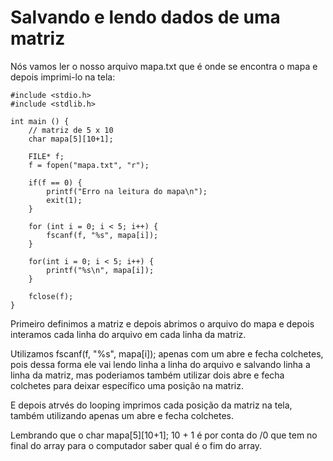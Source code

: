 # Salvando e lendo dados de uma matriz

Nós vamos ler o nosso arquivo mapa.txt que é onde se encontra o mapa e depois imprimi-lo na tela:

    #include <stdio.h>
    #include <stdlib.h>

    int main () {
        // matriz de 5 x 10
        char mapa[5][10+1];

        FILE* f;
        f = fopen("mapa.txt", "r");

        if(f == 0) {
            printf("Erro na leitura do mapa\n");
            exit(1);
        }

        for (int i = 0; i < 5; i++) {
            fscanf(f, "%s", mapa[i]);
        }

        for(int i = 0; i < 5; i++) {
            printf("%s\n", mapa[i]);
        }

        fclose(f);
    }

Primeiro definimos a matriz e depois abrimos o arquivo do mapa e depois interamos cada linha do arquivo em cada linha da matriz.

Utilizamos fscanf(f, "%s", mapa[i]); apenas com um abre e fecha colchetes, pois dessa forma ele vai lendo linha a linha do arquivo e salvando linha a linha da matriz, mas poderiamos também utilizar dois abre e fecha colchetes para deixar específico uma posição na matriz.

E depois atrvés do looping imprimos cada posição da matriz na tela, também utilizando apenas um abre e fecha colchetes.

Lembrando que o char mapa[5][10+1]; 10 + 1 é por conta do /0 que tem no final do array para o computador saber qual é o fim do array.
